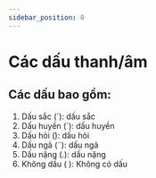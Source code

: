 ```yaml
---
sidebar_position: 0
---
```


# Các dấu thanh/âm

## Các dấu bao gồm:

1. Dấu sắc (´): dấu sắc
2. Dấu huyền (`): dấu huyền
3. Dấu hỏi (̉): dấu hỏi
4. Dấu ngã (˜): dấu ngã
5. Dấu nặng (.): dấu nặng
6. Không dấu ( ): Không có dấu
